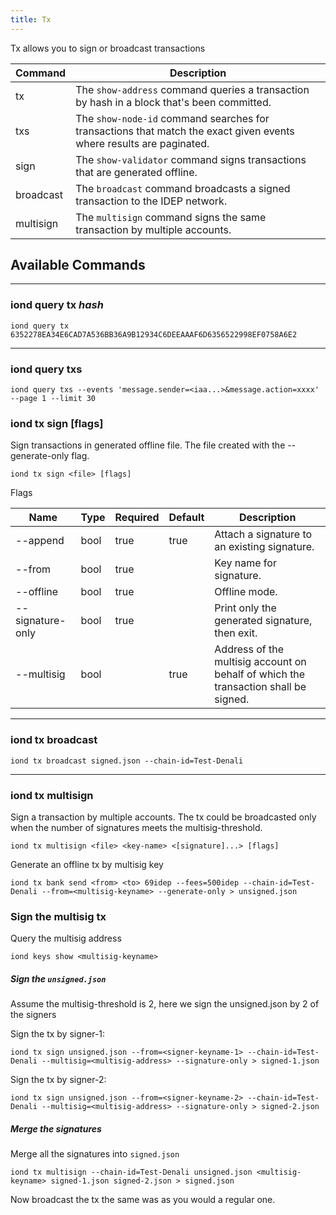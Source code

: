 ```yaml
---
title: Tx
---
```


Tx allows you to sign or broadcast transactions

| Command | Description |
|---------|-------------|
| tx | The `show-address` command queries a transaction by hash in a block that's been committed.|
| txs | The `show-node-id` command searches for transactions that match the exact given events where results are paginated.|
| sign | The `show-validator` command signs transactions that are generated offline. |
| broadcast | The `broadcast` command broadcasts a signed transaction to the IDEP network. |
| multisign | The `multisign` command signs the same transaction by multiple accounts. |

## Available Commands
___
### iond query tx *hash*
```
iond query tx 6352278EA34E6CAD7A536BB36A9B12934C6DEEAAAF6D6356522998EF0758A6E2
```

___
### iond query txs
```
iond query txs --events 'message.sender=<iaa...>&message.action=xxxx' --page 1 --limit 30
```

### iond tx sign [flags]
Sign transactions in generated offline file. The file created with the --generate-only flag.

```
iond tx sign <file> [flags]
```

Flags

| Name | Type | Required | Default | Description | 
|------|------|----------|---------|-------------|
|--append | bool | true | true | Attach a signature to an existing signature. |
|--from | bool | true |  | Key name for signature. |
|--offline | bool | true |  | Offline mode. |
|--signature-only | bool | true |  | Print only the generated signature, then exit. |
|--multisig	 | bool | | true | Address of the multisig account on behalf of which the transaction shall be signed. |

___
### iond tx broadcast
```
iond tx broadcast signed.json --chain-id=Test-Denali
```

___
### iond tx multisign
Sign a transaction by multiple accounts. The tx could be broadcasted only when the number of signatures meets the multisig-threshold.
```
iond tx multisign <file> <key-name> <[signature]...> [flags]
```
Generate an offline tx by multisig key
```
iond tx bank send <from> <to> 69idep --fees=500idep --chain-id=Test-Denali --from=<multisig-keyname> --generate-only > unsigned.json
```

### Sign the multisig tx

Query the multisig address
```
iond keys show <multisig-keyname>
```
##### Sign the `unsigned.json`

Assume the multisig-threshold is 2, here we sign the unsigned.json by 2 of the signers

Sign the tx by signer-1:
```
iond tx sign unsigned.json --from=<signer-keyname-1> --chain-id=Test-Denali --multisig=<multisig-address> --signature-only > signed-1.json
```

Sign the tx by signer-2:
```
iond tx sign unsigned.json --from=<signer-keyname-2> --chain-id=Test-Denali --multisig=<multisig-address> --signature-only > signed-2.json
```

##### Merge the signatures
Merge all the signatures into `signed.json`

```
iond tx multisign --chain-id=Test-Denali unsigned.json <multisig-keyname> signed-1.json signed-2.json > signed.json
```

Now broadcast the tx the same was as you would a regular one.